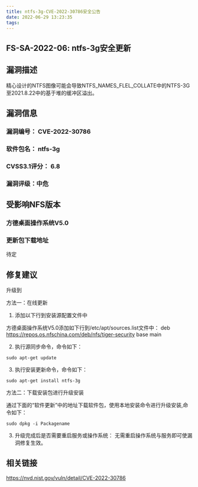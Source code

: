 ```yaml
---
title: ntfs-3g-CVE-2022-30786安全公告
date: 2022-06-29 13:23:35
tags:
---
```

## FS-SA-2022-06: ntfs-3g安全更新

## 漏洞描述

精心设计的NTFS图像可能会导致NTFS_NAMES_FLEL_COLLATE中的NTFS-3G至2021.8.22中的基于堆的缓冲区溢出。

## 漏洞信息

###    漏洞编号： CVE-2022-30786

###    软件包名： ntfs-3g

###    CVSS3.1评分： 6.8

###    漏洞评级：中危

## 受影响NFS版本

###    方德桌面操作系统V5.0

### 更新包下载地址

待定

## 修复建议

升级到 

方法一：在线更新

1. 添加以下行到安装源配置文件中

方德桌面操作系统V5.0添加如下行到/etc/apt/sources.list文件中：
deb https://repos.os.nfschina.com/deb/nfs/tiger-security base main

2. 执行源同步命令，命令如下：

```
sudo apt-get update
```

3. 执行安装更新命令，命令如下：

```
sudo apt-get install ntfs-3g
```

方法二：下载安装包进行升级安装

通过下面的“软件更新”中的地址下载软件包，使用本地安装命令进行升级安装,命令如下：

```
sudo dpkg -i Packagename
```

3. 升级完成后是否需要重启服务或操作系统：
   无需重启操作系统与服务即可使漏洞修复生效。

## 相关链接

https://nvd.nist.gov/vuln/detail/CVE-2022-30786
